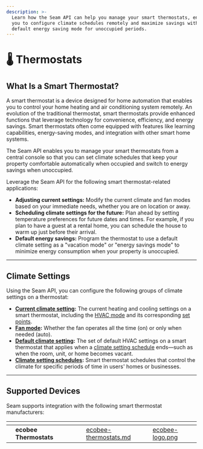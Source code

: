 ```yaml
---
description: >-
  Learn how the Seam API can help you manage your smart thermostats, enabling
  you to configure climate schedules remotely and maximize savings with a
  default energy saving mode for unoccupied periods.
---
```


# 🌡 Thermostats

## What Is a Smart Thermostat?

A smart thermostat is a device designed for home automation that enables you to control your home heating and air conditioning system remotely. An evolution of the traditional thermostat, smart thermostats provide enhanced functions that leverage technology for convenience, efficiency, and energy savings. Smart thermostats often come equipped with features like learning capabilities, energy-saving modes, and integration with other smart home systems.

The Seam API enables you to manage your smart thermostats from a central console so that you can set climate schedules that keep your property comfortable automatically when occupied and switch to energy savings when unoccupied.

Leverage the Seam API for the following smart thermostat-related applications:

* **Adjusting current settings:** Modify the current climate and fan modes based on your immediate needs, whether you are on location or away.
* **Scheduling climate settings for the future:** Plan ahead by setting temperature preferences for future dates and times. For example, if you plan to have a guest at a rental home, you can schedule the house to warm up just before their arrival.
* **Default energy savings:** Program the thermostat to use a default climate setting as a "vacation mode" or "energy savings mode" to minimize energy consumption when your property is unoccupied.

***

## **Climate Settings**

Using the Seam API, you can configure the following groups of climate settings on a thermostat:

* [**Current climate setting**](configure-current-climate-settings.md)**:** The current heating and cooling settings on a smart thermostat, including the [HVAC mode](hvac-mode.md) and its corresponding [set points](set-points.md).
* [**Fan mode**](configure-current-climate-settings.md)**:** Whether the fan operates all the time (on) or only when needed (auto).&#x20;
* [**Default climate setting**](setting-the-default-climate-setting.md)**:** The set of default HVAC settings on a smart thermostat that applies when a [climate setting schedule](thermostats-climate-setting-schedules.md) ends—such as when the room, unit, or home becomes vacant.
* [**Climate setting schedules**](thermostats-climate-setting-schedules.md)**:** Smart thermostat schedules that control the climate for specific periods of time in users' homes or businesses.

***

## Supported Devices

Seam supports integration with the following smart thermostat manufacturers:

<table data-card-size="large" data-view="cards"><thead><tr><th></th><th></th><th></th><th></th><th data-hidden data-card-target data-type="content-ref"></th><th data-hidden data-card-cover data-type="files"></th></tr></thead><tbody><tr><td></td><td><strong>ecobee Thermostats</strong></td><td></td><td></td><td><a href="../../device-guides/ecobee-thermostats.md">ecobee-thermostats.md</a></td><td><a href="../../.gitbook/assets/ecobee-logo.png">ecobee-logo.png</a></td></tr></tbody></table>
